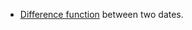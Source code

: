 * [Difference function](https://yomaksy.github.io/oleksii_maksymchuk/lesson_9/index.html) between two dates.
